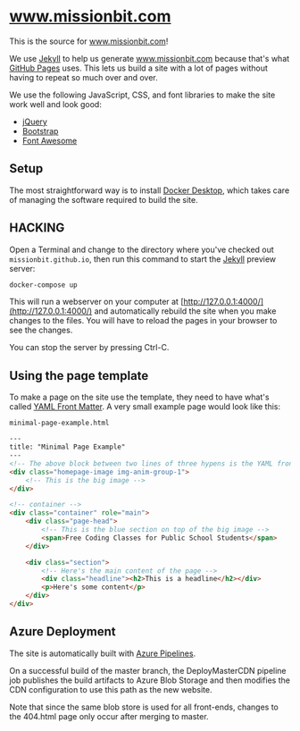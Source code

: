# www.missionbit.com

This is the source for www.missionbit.com!

We use [Jekyll] to help us generate www.missionbit.com because that's
what [GitHub Pages] uses. This lets us build a site with a lot of
pages without having to repeat so much over and over.

We use the following JavaScript, CSS, and font libraries to make the
site work well and look good:

* [jQuery]
* [Bootstrap]
* [Font Awesome]

## Setup

The most straightforward way is to install [Docker Desktop],
which takes care of managing the software required to build the site.

## HACKING

Open a Terminal and change to the directory where you've checked out
`missionbit.github.io`, then run this command to start the [Jekyll]
preview server:

```bash
docker-compose up
```

This will run a webserver on your computer at
[http://127.0.0.1:4000/](http://127.0.0.1:4000/)
and automatically rebuild the site when you make changes to the files.
You will have to reload the pages in your browser to see the changes.

You can stop the server by pressing Ctrl-C.

## Using the page template

To make a page on the site use the template, they need to have
what's called [YAML Front Matter]. A very small example page would
look like this:

`minimal-page-example.html`

```html
---
title: "Minimal Page Example"
---
<!-- The above block between two lines of three hypens is the YAML front matter! -->
<div class="homepage-image img-anim-group-1">
    <!-- This is the big image -->
</div>

<!-- container -->
<div class="container" role="main">
    <div class="page-head">
        <!-- This is the blue section on top of the big image -->
        <span>Free Coding Classes for Public School Students</span>
    </div>

    <div class="section">
        <!-- Here's the main content of the page -->
        <div class="headline"><h2>This is a headline</h2></div>
        <p>Here's some content</p>
    </div>
</div>
```

## Azure Deployment

The site is automatically built with [Azure Pipelines].

On a successful build of the master branch, the DeployMasterCDN
pipeline job publishes the build artifacts to Azure Blob Storage and then
modifies the CDN configuration to use this path as the new website.

Note that since the same blob store is used for all front-ends,
changes to the 404.html page only occur after merging to master.

[Azure Pipelines]: https://dev.azure.com/missionbit/www.missionbit.com/
[Docker Desktop]: https://www.docker.com/products/docker-desktop
[Jekyll]: http://jekyllrb.com/
[GitHub Pages]: https://pages.github.com/
[jQuery]: http://jquery.com/
[Bootstrap]: http://getbootstrap.com/
[Font Awesome]: http://fontawesome.io/
[YAML Front Matter]: http://jekyllrb.com/docs/frontmatter/
